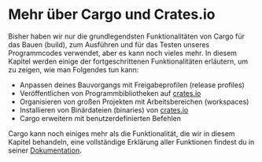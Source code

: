# Mehr über Cargo und Crates.io

Bisher haben wir nur die grundlegendsten Funktionalitäten von Cargo für das
Bauen (build), zum Ausführen und für das Testen unseres Programmcodes
verwendet, aber es kann noch vieles mehr. In diesem Kapitel werden einige der
fortgeschrittenen Funktionalitäten erläutern, um zu zeigen, wie man Folgendes
tun kann:

* Anpassen deines Bauvorgangs mit Freigabeprofilen (release profiles)
* Veröffentlichen von Programmbibliotheken auf [crates.io][crates]
* Organisieren von großen Projekten mit Arbeitsbereichen (workspaces)
* Installieren von Binärdateien (binaries) von [crates.io][crates]
* Cargo erweitern mit benutzerdefinierten Befehlen

Cargo kann noch einiges mehr als die Funktionalität, die wir in diesem Kapitel
behandeln, eine vollständige Erklärung aller Funktionen findest du in seiner
[Dokumentation][cargo].

[cargo]: https://doc.rust-lang.org/cargo/
[crates]: https://crates.io/
